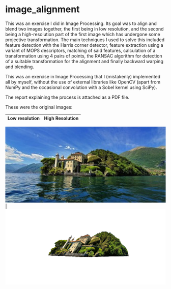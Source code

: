 # image_alignment

This was an exercise I did in Image Processing. Its goal was to align and blend two images together, the first being in low resolution, and the second being a high-resolution part of the first image which has undergone some projective transformation. The main techniques I used to solve this included feature detection with the Harris corner detector, feature extraction using a variant of MOPS descriptors, matching of said features, calculation of a transformation using 4 pairs of points, the RANSAC algorithm for detection of a suitable transformation for the alignment and finally backward warping and blending. 

This was an exercise in Image Processing that I (mistakenly) implemented all by myself, without the use of external libraries like OpenCV (apart from NumPy and the occasional convolution with a Sobel kernel using SciPy).

The report explaining the process is attached as a PDF file.

These were the original images:

Low resolution | High Resolution
------------- | -------------

![lake low res](https://github.com/iwarshavsky/image_alignment/blob/main/img/lake_low_res.jpg?raw=true "Low resolution lake") | ![lake high res](https://github.com/iwarshavsky/image_alignment/blob/main/img/lake_high_res.png?raw=true "High resolution lake with projective transformation")

